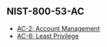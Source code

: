 ## NIST-800-53-AC
* [AC-2: Account Management](NIST-800-53-AC-2.md)
* [AC-6: Least Privilege](NIST-800-53-AC-6.md)
